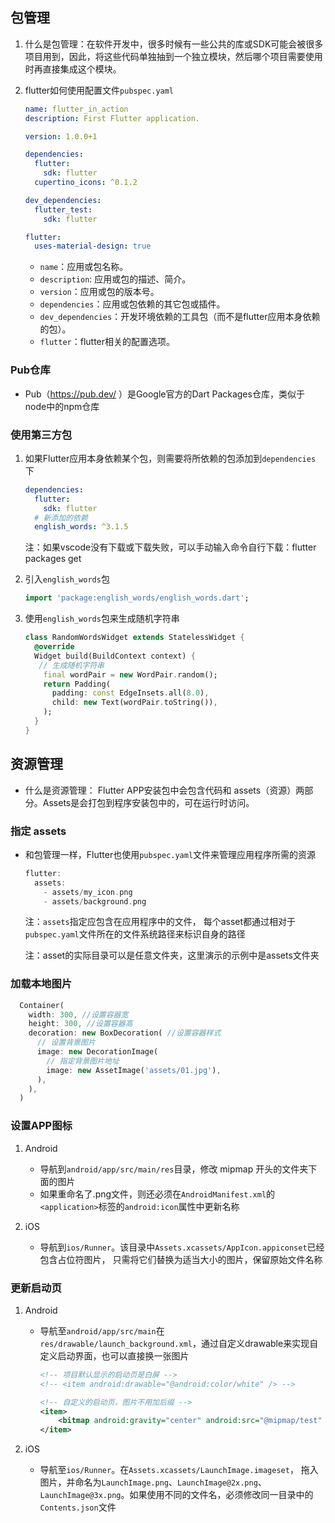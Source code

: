 ## 包管理

1. 什么是包管理：在软件开发中，很多时候有一些公共的库或SDK可能会被很多项目用到，因此，将这些代码单独抽到一个独立模块，然后哪个项目需要使用时再直接集成这个模块。

2. flutter如何使用配置文件`pubspec.yaml`

   ```yaml
   name: flutter_in_action
   description: First Flutter application.
   
   version: 1.0.0+1
   
   dependencies:
     flutter:
       sdk: flutter
     cupertino_icons: ^0.1.2
   
   dev_dependencies:
     flutter_test:
       sdk: flutter
   
   flutter:
     uses-material-design: true
   ```

   + `name`：应用或包名称。
   + `description`: 应用或包的描述、简介。
   + `version`：应用或包的版本号。
   + `dependencies`：应用或包依赖的其它包或插件。
   + `dev_dependencies`：开发环境依赖的工具包（而不是flutter应用本身依赖的包）。
   + `flutter`：flutter相关的配置选项。



### Pub仓库

+ Pub（https://pub.dev/ ）是Google官方的Dart Packages仓库，类似于node中的npm仓库



### 使用第三方包

1. 如果Flutter应用本身依赖某个包，则需要将所依赖的包添加到`dependencies` 下

   ```yaml
   dependencies:
     flutter:
       sdk: flutter
     # 新添加的依赖
     english_words: ^3.1.5
   ```

   注：如果vscode没有下载或下载失败，可以手动输入命令自行下载：flutter packages get

2. 引入`english_words`包

   ```dart
   import 'package:english_words/english_words.dart';
   ```

3. 使用`english_words`包来生成随机字符串

   ```dart
   class RandomWordsWidget extends StatelessWidget {
     @override
     Widget build(BuildContext context) {
      // 生成随机字符串
       final wordPair = new WordPair.random();
       return Padding(
         padding: const EdgeInsets.all(8.0),
         child: new Text(wordPair.toString()),
       );
     }
   }
   ```





## 资源管理

+ 什么是资源管理： Flutter APP安装包中会包含代码和 assets（资源）两部分。Assets是会打包到程序安装包中的，可在运行时访问。



### 指定 assets

+ 和包管理一样，Flutter也使用`pubspec.yaml`文件来管理应用程序所需的资源

  ```dart
  flutter:
    assets:
      - assets/my_icon.png
      - assets/background.png
  ```

  注：`assets`指定应包含在应用程序中的文件， 每个asset都通过相对于`pubspec.yaml`文件所在的文件系统路径来标识自身的路径

  注：asset的实际目录可以是任意文件夹，这里演示的示例中是assets文件夹



### 加载本地图片

```dart
  Container(
    width: 300, //设置容器宽
    height: 300, //设置容器高
    decoration: new BoxDecoration( //设置容器样式
      // 设置背景图片
      image: new DecorationImage(
        // 指定背景图片地址
        image: new AssetImage('assets/01.jpg'),
      ),
    ),
  )
```



### 设置APP图标

1. Android
   + 导航到`android/app/src/main/res`目录，修改 mipmap 开头的文件夹下面的图片
   + 如果重命名了.png文件，则还必须在`AndroidManifest.xml`的`<application>`标签的`android:icon`属性中更新名称

2. iOS
   + 导航到`ios/Runner`。该目录中`Assets.xcassets/AppIcon.appiconset`已经包含占位符图片， 只需将它们替换为适当大小的图片，保留原始文件名称



### 更新启动页

1. Android

   + 导航至`android/app/src/main`在`res/drawable/launch_background.xml`，通过自定义drawable来实现自定义启动界面，也可以直接换一张图片

     ```xml
     <!-- 项目默认显示的启动页是白屏 -->
     <!-- <item android:drawable="@android:color/white" /> -->
     
     <!-- 自定义的启动页，图片不用加后缀 -->
     <item>
         <bitmap android:gravity="center" android:src="@mipmap/test" />
     </item>
     ```

2. iOS

   + 导航至`ios/Runner`。在`Assets.xcassets/LaunchImage.imageset`， 拖入图片，并命名为`LaunchImage.png`、`LaunchImage@2x.png`、`LaunchImage@3x.png`。如果使用不同的文件名，必须修改同一目录中的`Contents.json`文件